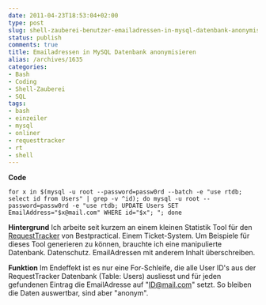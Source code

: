 ```yaml
---
date: 2011-04-23T18:53:04+02:00
type: post
slug: shell-zauberei-benutzer-emailadressen-in-mysql-datenbank-anonymisieren
status: publish
comments: true
title: Emailadressen in MySQL Datenbank anonymisieren
alias: /archives/1635
categories:
- Bash
- Coding
- Shell-Zauberei
- SQL
tags:
- bash
- einzeiler
- mysql
- onliner
- requesttracker
- rt
- shell
---
```




**Code**
```
for x in $(mysql -u root --password=passw0rd --batch -e "use rtdb; select id from Users" | grep -v ^id); do mysql -u root --password=passw0rd -e "use rtdb; UPDATE Users SET EmailAddress="$x@mail.com" WHERE id="$x"; "; done
```

**Hintergrund**
Ich arbeite seit kurzem an einem kleinen Statistik Tool für den [RequestTracker](http://bestpractical.com/rt/) von Bestpractical. Einem Ticket-System. Um Beispiele für dieses Tool generieren zu können, brauchte ich eine manipulierte Datenbank. Datenschutz. EmailAdressen mit anderem Inhalt überschreiben.



**Funktion**
Im Endeffekt ist es nur eine For-Schleife, die alle User ID's aus der RequestTracker Datenbank (Table: Users) ausliesst und für jeden gefundenen Eintrag die EmailAdresse auf "ID@mail.com" setzt. So bleiben die Daten auswertbar, sind aber "anonym".

